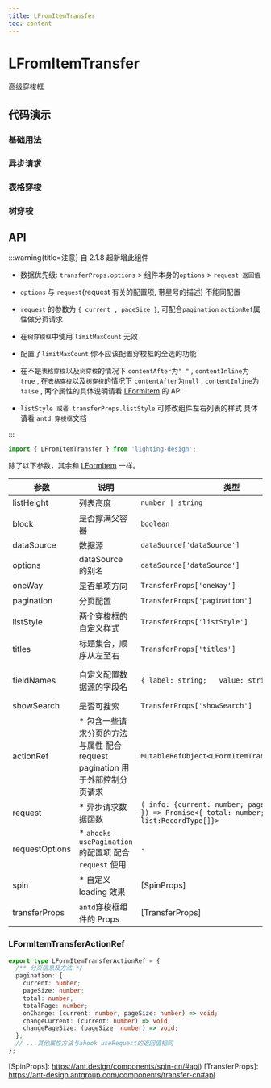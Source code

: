 ```yaml
---
title: LFromItemTransfer
toc: content
---
```


# LFromItemTransfer

高级穿梭框

## 代码演示

### 基础用法

<code src='./demos/demo.tsx'></code>

### 异步请求

<code src='./demos/Demo3.tsx'></code>

### 表格穿梭

<code src='./demos/Demo2.tsx'></code>

### 树穿梭

<code src='./demos/Demo6.tsx'></code>

## API

:::warning{title=注意}
自 2.1.8 起新增此组件

- 数据优先级: `transferProps.options` > 组件本身的`options` > `request 返回值`

- `options` 与 `request`(request 有关的配置项, 带星号的描述) 不能同配置

- `request` 的参数为 `{ current , pageSize }`, 可配合`pagination` `actionRef`属性做分页请求

- 在`树穿梭框`中使用 `limitMaxCount` 无效

- 配置了`limitMaxCount` 你不应该配置穿梭框的全选的功能

- 在不是`表格穿梭`以及`树穿梭`的情况下 `contentAfter`为`" "` , `contentInline`为`true` , 在`表格穿梭`以及`树穿梭`的情况下 `contentAfter`为`null` , `contentInline`为`false` , 两个属性的具体说明请看 [LFormItem](/components/form-item) 的 API

- `listStyle 或者 transferProps.listStyle` 可修改组件左右列表的样式 具体请看 `antd 穿梭框`文档

:::

```ts
import { LFromItemTransfer } from 'lighting-design';
```

除了以下参数，其余和 [LFormItem](/components/form-item) 一样。

| 参数           | 说明                                                                         | 类型                                                                                            | 默认值                               |
| -------------- | ---------------------------------------------------------------------------- | ----------------------------------------------------------------------------------------------- | ------------------------------------ |
| listHeight     | 列表高度                                                                     | `number \| string`                                                                              | `400`                                |
| block          | 是否撑满父容器                                                               | `boolean`                                                                                       | `true`                               |
| dataSource     | 数据源                                                                       | `dataSource['dataSource']`                                                                      | `-`                                  |
| options        | dataSource 的别名                                                            | `dataSource['dataSource']`                                                                      | `-`                                  |
| oneWay         | 是否单项方向                                                                 | `TransferProps['oneWay']`                                                                       | `-`                                  |
| pagination     | 分页配置                                                                     | `TransferProps['pagination']`                                                                   | `-`                                  |
| listStyle      | 两个穿梭框的自定义样式                                                       | `TransferProps['listStyle']`                                                                    | `-`                                  |
| titles         | 标题集合，顺序从左至右                                                       | `TransferProps['titles']`                                                                       | `-`                                  |
| fieldNames     | 自定义配置数据源的字段名                                                     | `{ label: string;   value: string;}`                                                            | `{ label: 'label' , value: 'value'}` |
| showSearch     | 是否可搜索                                                                   | `TransferProps['showSearch']`                                                                   | `-`                                  |
| actionRef      | \* 包含一些请求分页的方法与属性 配合 request pagination 用于外部控制分页请求 | `MutableRefObject<LFormItemTransferActionRef> `                                                 | `-`                                  |
| request        | \* 异步请求数据函数                                                          | `( info: {current: number; pageSize: number }) => Promise<{ total: number; list:RecordType[]}>` | `-`                                  |
| requestOptions | \* `ahooks usePagination` 的配置项 配合 `request` 使用                       | `-`                                                                                             | `-`                                  |
| spin           | \* 自定义 loading 效果                                                       | [SpinProps]                                                                                     | `-`                                  |
| transferProps  | `antd`穿梭框组件的 Props                                                     | [TransferProps]                                                                                 | `-`                                  |

### LFormItemTransferActionRef

```ts
export type LFormItemTransferActionRef = {
  /** 分页信息及方法 */
  pagination: {
    current: number;
    pageSize: number;
    total: number;
    totalPage: number;
    onChange: (current: number, pageSize: number) => void;
    changeCurrent: (current: number) => void;
    changePageSize: (pageSize: number) => void;
  };
  // ...其他属性方法与ahook useRequest的返回值相同
};
```

[SpinProps]: https://ant.design/components/spin-cn/#api)
[TransferProps]: https://ant-design.antgroup.com/components/transfer-cn#api
